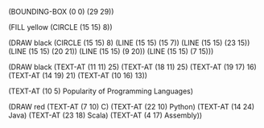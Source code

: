 (BOUNDING-BOX (0 0) (29 29))

(FILL yellow (CIRCLE (15 15) 8))

(DRAW black (CIRCLE (15 15) 8) (LINE (15 15) (15 7)) (LINE (15 15) (23 15)) (LINE (15 15) (20 21)) (LINE (15 15) (9 20)) (LINE (15 15) (7 15)))

(DRAW black (TEXT-AT (11 11) 25) (TEXT-AT (18 11) 25) (TEXT-AT (19 17) 16) (TEXT-AT (14 19) 21) (TEXT-AT (10 16) 13))

(TEXT-AT (10 5) Popularity of Programming Languages)

(DRAW red (TEXT-AT (7 10) C) (TEXT-AT (22 10) Python) (TEXT-AT (14 24) Java) (TEXT-AT (23 18) Scala) (TEXT-AT (4 17) Assembly))

